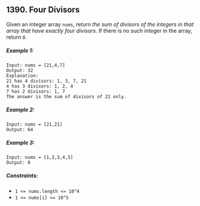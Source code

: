 ## 1390. Four Divisors

Given an integer array ```nums```, return *the sum of divisors of the integers in that array that have exactly four divisors*. If there is no such integer in the array, return ```0```.

##### Example 1:
```
Input: nums = [21,4,7]
Output: 32
Explanation:
21 has 4 divisors: 1, 3, 7, 21
4 has 3 divisors: 1, 2, 4
7 has 2 divisors: 1, 7
The answer is the sum of divisors of 21 only.
```
##### Example 2:
```
Input: nums = [21,21]
Output: 64
```
##### Example 3:
```
Input: nums = [1,2,3,4,5]
Output: 0
```

##### Constraints:

* ```1 <= nums.length <= 10^4```
* ```1 <= nums[i] <= 10^5```